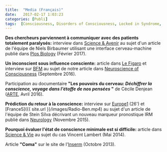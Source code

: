 ```yaml
---
title:  "Media (Français)"
date:   2017-02-17 1:03:23
categories: [Publi]
tags:  [Consciousness, Disorders of Consciousness, Locked in Syndrome, AboutMe]
---
```

**Des chercheurs parviennent à communiquer avec des patients totalement paralysés:**
interview dans [Science & Avenir] au sujet d'un article de l'équipe de Niels Birbaumer utilisant une interface cerveau-machine publié dans [Plos Biology] (Février 2017).

**Un inconscient sous influence consciente:** article dans [Le Figaro] et interview sur [BFM] au sujet de notre article dans [Neuroscience of Consciousness] (Septembre 2016).

Participation au documentaire **"Les pouvoirs du cerveau: *Déchiffrer la conscience, voyage dans l'étoffe de nos pensées* "** de Cécile Denjean ([ARTE], Avril 2016).

**Prédiction du retour à la conscience:** interview sur [Europe1] (26') et [France5]({{ site.url }}/images/Radio-Ben.mp4) au sujet d'un article de l'équipe de Stein Silva décrivant un nouveau marqueur pronostique IRM publié dans [Neurology] (Novembre 2015).

**Pourquoi évaluer l'état de conscience minimale est si difficile:** article dans [Science & Vie] au sujet du cas Vincent Lambert (Mai 2014).

Article **"Coma"** sur le site de l'[Inserm] (Octobre 2013).

[Le Figaro]:http://sante.lefigaro.fr/actualite/2016/09/19/25411-inconscient-sous-influence-consciente
[Science & Avenir]: https://www.sciencesetavenir.fr/sante/cerveau-et-psy/des-chercheurs-communiquent-avec-des-patients-atteints-de-la-maladie-de-charcot-et-totalement-paralyses_110426
[Plos Biology]: http://dx.doi.org/10.1371/journal.pbio.1002593
[Inserm]:http://www.inserm.fr/thematiques/neurosciences-sciences-cognitives-neurologie-psychiatrie/dossiers-d-information/coma
[BFM]: http://bfmbusiness.bfmtv.com/mediaplayer/video/comment-fonctionnent-l-inconscient-et-le-conscient-dans-le-cerveau-24-09-870457.html
[Neuroscience of Consciousness]:https://doi.org/10.1093/nc/niw010
[Science & Vie]:http://scienceetvie-pvgpsla5.immanens.com/fr/pvPageFl.asp?puc=003263&nu=1160&pa=42
[Neurology]:http://dx.doi.org/10.1212/WNL.0000000000002196
[Europe1]:http://www.europe1.fr/emissions/europe-1-midi/europe-midi-votre-journal-jean-michel-aphatie-et-maxime-switek-121115-2619313
[ARTE]:http://boutique.arte.tv/f10932-pouvoirs_cerveau_deux_parties
